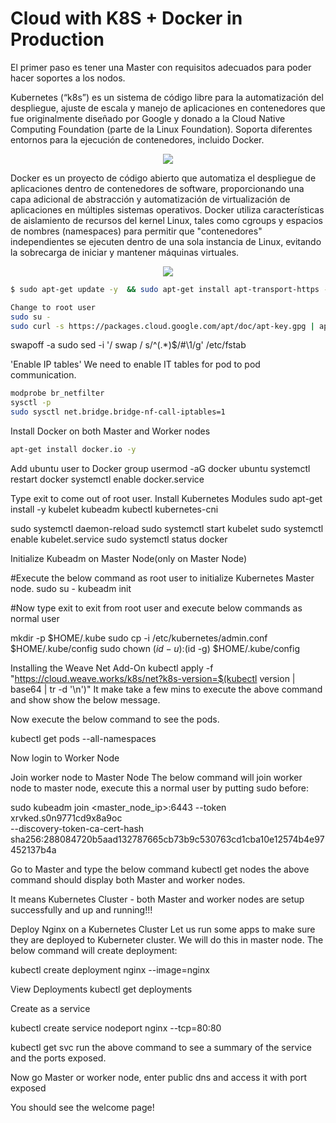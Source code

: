 # Cloud with K8S + Docker in Production

El primer paso es tener una Master con requisitos adecuados para poder hacer soportes a los nodos. 


Kubernetes (“k8s”) es un sistema de código libre para la automatización del despliegue, ajuste de escala y manejo de aplicaciones en contenedores que fue originalmente diseñado por Google y donado a la Cloud Native Computing Foundation (parte de la Linux Foundation). Soporta diferentes entornos para la ejecución de contenedores, incluido Docker.

<p align="center">
     <img src='https://user-images.githubusercontent.com/68827543/166177213-30ff57fa-41b8-4410-956a-396c79d22ceb.jpg'>
 </p>

Docker es un proyecto de código abierto que automatiza el despliegue de aplicaciones dentro de contenedores de software, proporcionando una capa adicional de abstracción y automatización de virtualización de aplicaciones en múltiples sistemas operativos. ​Docker utiliza características de aislamiento de recursos del kernel Linux, tales como cgroups y espacios de nombres (namespaces) para permitir que "contenedores" independientes se ejecuten dentro de una sola instancia de Linux, evitando la sobrecarga de iniciar y mantener máquinas virtuales.

<p align="center">
     <img src='https://user-images.githubusercontent.com/68827543/166177804-77d70d43-f375-4019-bc30-d978a29c36d6.jpg'>
 </p>

```bash
$ sudo apt-get update -y  && sudo apt-get install apt-transport-https -y

Change to root user
sudo su -
sudo curl -s https://packages.cloud.google.com/apt/doc/apt-key.gpg | apt-key add -
```
swapoff -a
sudo sed -i '/ swap / s/^\(.*\)$/#\1/g' /etc/fstab

'Enable IP tables'
We need to enable IT tables for pod to pod communication.
```bash
modprobe br_netfilter
sysctl -p
sudo sysctl net.bridge.bridge-nf-call-iptables=1
```

Install Docker on both Master and Worker nodes
```bash
apt-get install docker.io -y
```
Add ubuntu user to Docker group
usermod -aG docker ubuntu
systemctl restart docker
systemctl enable docker.service

Type exit to come out of root user.
Install Kubernetes Modules
sudo apt-get install -y kubelet kubeadm kubectl kubernetes-cni

sudo systemctl daemon-reload
sudo systemctl start kubelet
sudo systemctl enable kubelet.service
sudo systemctl status docker

Initialize Kubeadm on Master Node(only on Master Node)

#Execute the below command as root user to initialize Kubernetes Master node.
sudo su - 
kubeadm init

#Now type exit to exit from root user and execute below commands as normal user

mkdir -p $HOME/.kube
sudo cp -i /etc/kubernetes/admin.conf $HOME/.kube/config
sudo chown $(id -u):$(id -g) $HOME/.kube/config



Installing the Weave Net Add-On
kubectl apply -f "https://cloud.weave.works/k8s/net?k8s-version=$(kubectl version | base64 | tr -d '\n')"
It make take a few mins to execute the above command and show show the below message.


Now execute the below command to see the pods.

kubectl get pods  --all-namespaces



Now login to Worker Node

Join worker node to Master Node
The below command will join worker node to master node, execute this a normal user by putting sudo before:


 
sudo kubeadm join <master_node_ip>:6443 --token xrvked.s0n9771cd9x8a9oc \
    --discovery-token-ca-cert-hash sha256:288084720b5aad132787665cb73b9c530763cd1cba10e12574b4e97452137b4a



Go to Master and type the below command
kubectl get nodes
the above command should display both Master and worker nodes.



It means Kubernetes Cluster - both Master and worker nodes are setup successfully and up and running!!!

Deploy Nginx on a Kubernetes Cluster
Let us run some apps to make sure they are deployed to Kuberneter cluster. We will do this in master node. The below command will create deployment:

kubectl create deployment nginx --image=nginx


View Deployments
kubectl get deployments 

Create as a service 

 
kubectl create service nodeport nginx --tcp=80:80

kubectl get svc
run the above command to see a summary of the service and the ports exposed.


Now go Master or worker node, enter public dns and access it with port exposed

You should see the welcome page!

